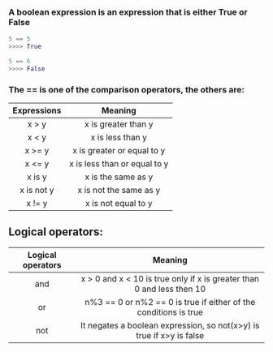 ### A boolean expression is an expression that is either True or False

```python
5 == 5
>>>> True

5 == 6
>>>> False
```

### The == is one of the comparison operators, the others are:

| Expressions |           Meaning            |
| :---------: | :--------------------------: |
|    x > y    |     x is greater than y      |
|    x < y    |       x is less than y       |
|   x >= y    |  x is greater or equal to y  |
|   x <= y    | x is less than or equal to y |
|   x is y    |      x is the same as y      |
| x is not y  |    x is not the same as y    |
|   x != y    |     x is not equal to y      |

## Logical operators:

| Logical operators |                                Meaning                                |
| :---------------: | :-------------------------------------------------------------------: |
|        and        | x > 0 and x < 10 is true only if x is greater than 0 and less then 10 |
|        or         |   n%3 == 0 or n%2 == 0 is true if either of the conditions is true    |
|        not        | It negates a boolean expression, so not(x>y) is true if x>y is false  |
